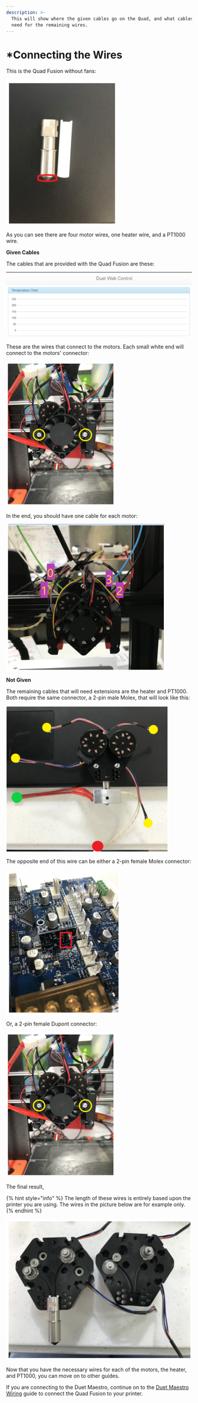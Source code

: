 ```yaml
---
description: >-
  This will show where the given cables go on the Quad, and what cables you will
  need for the remaining wires.
---
```


# \*Connecting the Wires

This is the Quad Fusion without fans:

![](../.gitbook/assets/image%20%2828%29.png)

As you can see there are four motor wires, one heater wire, and a PT1000 wire.

**Given Cables** 

The cables that are provided with the Quad Fusion are these:

![](../.gitbook/assets/image%20%285%29.png)

These are the wires that connect to the motors. Each small white end will connect to the motors' connector:

![](../.gitbook/assets/image%20%288%29.png)

In the end, you should have one cable for each motor:

![](../.gitbook/assets/image%20%2821%29.png)

**Not Given** 

The remaining cables that will need extensions are the heater and PT1000. Both require the same connector, a 2-pin male Molex, that will look like this:

![](../.gitbook/assets/image%20%281%29.png)

The opposite end of this wire can be either a 2-pin female Molex connector:

![](../.gitbook/assets/image%20%2815%29.png)

Or, a 2-pin female Dupont connector:

![](../.gitbook/assets/image%20%2810%29.png)

The final result,

{% hint style="info" %}
The length of these wires is entirely based upon the printer you are using. The wires in the picture below are for example only.
{% endhint %}

![](../.gitbook/assets/image%20%2824%29.png)

Now that you have the necessary wires for each of the motors, the heater, and PT1000, you can move on to other guides. 

If you are connecting to the Duet Maestro, continue on to the [Duet Maestro Wiring](../electrical-guides/duet-maestro-wiring.md) guide to connect the Quad Fusion to your printer.

